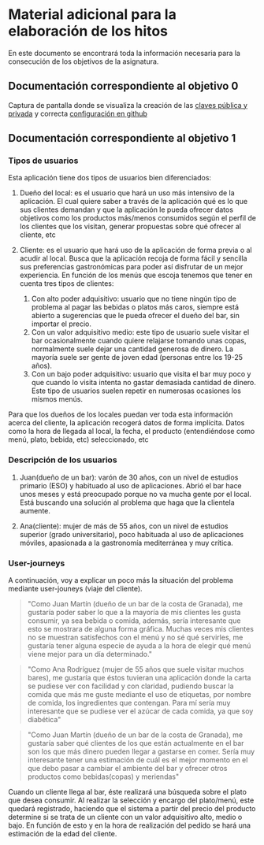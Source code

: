 # Material adicional para la elaboración de los hitos
En este documento se encontrará toda la información necesaria para la consecución de los objetivos de la asignatura.

## Documentación correspondiente al objetivo 0
Captura de pantalla donde se visualiza la creación de las [claves pública y privada](img/ssh-keygen.png) y correcta [configuración en github](img/SSHkeys.png)

## Documentación correspondiente al objetivo 1
### Tipos de usuarios  
Esta aplicación tiene dos tipos de usuarios bien diferenciados:
1. Dueño del local: es el usuario que hará un uso más intensivo de la aplicación. El cual quiere saber a través de la aplicación 
qué es lo que sus clientes demandan y que la aplicación le pueda ofrecer datos objetivos como los productos más/menos consumidos según 
el perfil de los clientes que los visitan, generar propuestas sobre qué ofrecer al cliente, etc

2. Cliente: es el usuario que hará uso de la aplicación de forma previa o al acudir al local. Busca que la aplicación recoja 
de forma fácil y sencilla sus preferencias gastronómicas para poder así disfrutar de un  mejor experiencia. En función de los menús que escoja 
tenemos que tener en cuenta tres tipos de clientes:
    1. Con alto poder adquisitivo: usuario que no tiene ningún tipo de problema al pagar las bebidas o platos más caros, siempre está abierto a 
    sugerencias que le pueda ofrecer el dueño del bar, sin importar el precio.
    2. Con un valor adquisitivo medio: este tipo de usuario suele visitar el bar ocasionalmente cuando quiere relajarse tomando unas copas, normalmente 
    suele dejar una cantidad generosa de dinero. La mayoría suele ser gente de joven edad (personas entre los 19-25 años).
    3. Con un bajo poder adquisitivo: usuario que visita el bar muy poco y que cuando lo visita intenta no gastar demasiada cantidad de dinero. Este
    tipo de usuarios suelen repetir en numerosas ocasiones los mismos menús.


Para que los dueños de los locales puedan ver toda esta información acerca del cliente, la aplicación recogerá datos de 
forma implícita. Datos como la hora de llegada al local, la fecha, el producto (entendiéndose como menú, plato, bebida, etc)
seleccionado, etc

### Descripción de los usuarios
1. Juan(dueño de un bar): varón de 30 años, con un nivel de estudios primario (ESO) y habituado al uso de 
aplicaciones. Abrió el bar hace unos meses y está preocupado porque  no va mucha gente por el local. Está buscando 
una solución al problema que haga que la clientela aumente.

2. Ana(cliente): mujer de más de 55 años, con un nivel de estudios superior (grado universitario), poco habituada al uso de aplicaciones móviles, apasionada a la gastronomía 
mediterránea y muy crítica.

### User-journeys
A continuación, voy a explicar un poco más la situación del problema mediante user-jouneys (viaje del cliente).
> "Como Juan Martín (dueño de un bar de la costa de Granada), me gustaría poder saber lo que a la mayoría de mis clientes les gusta consumir, ya sea 
> bebida o comida, además, sería interesante que esto se mostrara de alguna forma gráfica. Muchas veces mis clientes no se muestran satisfechos 
> con el menú y no sé qué servirles, me gustaría tener alguna especie de ayuda a la hora de elegir qué menú viene mejor para un día determinado."

> "Como Ana Rodríguez (mujer de 55 años que suele visitar muchos bares), me gustaría que éstos tuvieran una aplicación donde la carta se pudiese ver con 
> facilidad y con claridad, pudiendo buscar la comida que más me guste mediante el uso de etiquetas, por nombre de comida, los ingredientes que contengan. Para 
> mí sería muy interesante que se pudiese ver el azúcar de cada comida, ya que soy diabética"

> "Como Juan Martín (dueño de un bar de la costa de Granada), me gustaría saber qué clientes de los que están actualmente en el bar son los que más 
> dinero pueden llegar a gastarse en comer. Sería muy interesante tener una estimación de cuál es el mejor momento en el que debo pasar a cambiar 
> el ambiente del bar y ofrecer otros productos como bebidas(copas) y meriendas"


Cuando un cliente llega al bar, éste realizará una búsqueda sobre el plato que desea consumir. Al realizar la selección y encargo del plato/menú, este quedará 
registrado, haciendo que el sistema a partir del precio del producto determine si se trata de un cliente con un valor adquisitivo alto, medio o bajo. En función de esto
y en la hora de realización del pedido se hará una estimación de la edad del cliente.